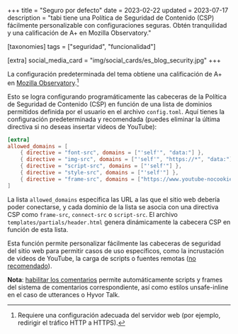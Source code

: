 +++
title = "Seguro por defecto"
date = 2023-02-22
updated = 2023-07-17
description = "tabi tiene una Política de Seguridad de Contenido (CSP) fácilmente personalizable con configuraciones seguras. Obtén tranquilidad y una calificación de A+ en Mozilla Observatory."

[taxonomies]
tags = ["seguridad", "funcionalidad"]

[extra]
social_media_card = "img/social_cards/es_blog_security.jpg"
+++

La configuración predeterminada del tema obtiene una calificación de A+ en [Mozilla Observatory](https://observatory.mozilla.org).[^1]

Esto se logra configurando programáticamente las cabeceras de la Política de Seguridad de Contenido (CSP) en función de una lista de dominios permitidos definida por el usuario en el archivo `config.toml`. Aquí tienes la configuración predeterminada y recomendada (puedes eliminar la última directiva si no deseas insertar videos de YouTube):

```toml
[extra]
allowed_domains = [
    { directive = "font-src", domains = ["'self'", "data:"] },
    { directive = "img-src", domains = ["'self'", "https://*", "data:"] },
    { directive = "script-src", domains = ["'self'"] },
    { directive = "style-src", domains = ["'self'"] },
    { directive = "frame-src", domains = ["https://www.youtube-nocookie.com"] },
]
```

La lista `allowed_domains` especifica las URL a las que el sitio web debería poder conectarse, y cada dominio de la lista se asocia con una directiva CSP como `frame-src`, `connect-src` o `script-src`. El archivo `templates/partials/header.html` genera dinámicamente la cabecera CSP en función de esta lista.

Esta función permite personalizar fácilmente las cabeceras de seguridad del sitio web para permitir casos de uso específicos, como la incrustación de videos de YouTube, la carga de scripts o  fuentes remotas ([no recomendado](https://www.albertovarela.net/blog/2022/11/stop-using-google-fonts/)).

**Nota**: [habilitar los comentarios](@/blog/comments.ru.md) permite automáticamente scripts y frames del sistema de comentarios correspondiente, así como estilos unsafe-inline en el caso de utterances o Hyvor Talk.

[^1]: Requiere una configuración adecuada del servidor web (por ejemplo, redirigir el tráfico HTTP a HTTPS).
